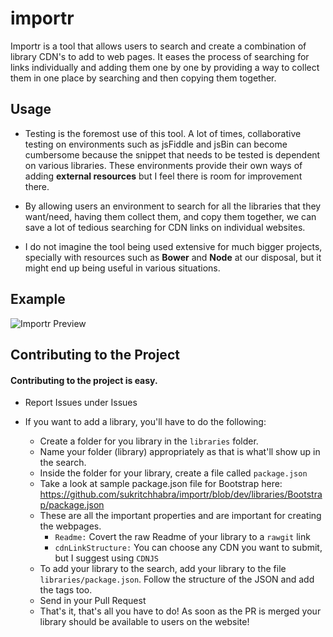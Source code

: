# importr

Importr is a tool that allows users to search and create a combination of library CDN's to add to web pages. It eases the process of searching for links individually and adding them one by one by providing a way to collect them in one place by searching and then copying them together.

## Usage
- Testing is the foremost use of this tool. A lot of times, collaborative testing on environments such as jsFiddle and jsBin can become cumbersome because the snippet that needs to be tested is dependent on various libraries. These environments provide their own ways of adding **external resources** but I feel there is room for improvement there.

- By allowing users an environment to search for all the libraries that they want/need, having them collect them, and copy them together, we can save a lot of tedious searching for CDN links on individual websites.

- I do not imagine the tool being used extensive for much bigger projects, specially with resources such as **Bower** and **Node** at our disposal, but it might end up being useful in various situations.

## Example

![Importr Preview](http://sukritchhabra.com/importr/imgs/importr.gif)

## Contributing to the Project
#### Contributing to the project is easy.
- Report Issues under Issues

- If you want to add a library, you'll have to do the following:
    - Create a folder for you library in the `libraries` folder.
    - Name your folder (library) appropriately as that is what'll show up in the search.
    - Inside the folder for your library, create a file called `package.json`
    - Take a look at sample package.json file for Bootstrap here: https://github.com/sukritchhabra/importr/blob/dev/libraries/Bootstrap/package.json
    - These are all the important properties and are important for creating the webpages.
        - `Readme:` Covert the raw Readme of your library to a `rawgit` link
        - `cdnLinkStructure:` You can choose any CDN you want to submit, but I suggest using `CDNJS`
    - To add your library to the search, add your library to the file `libraries/package.json`. Follow the structure of the JSON and add the tags too.
    - Send in your Pull Request
    - That's it, that's all you have to do! As soon as the PR is merged your library should be available to users on the website!